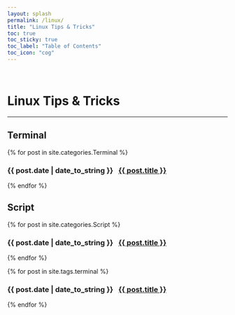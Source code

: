 ```yaml
---
layout: splash
permalink: /linux/
title: "Linux Tips & Tricks"
toc: true
toc_sticky: true
toc_label: "Table of Contents"
toc_icon: "cog"
---
```

<br>

# Linux Tips & Tricks
<hr>

## Terminal
{% for post in site.categories.Terminal %}
  <h3>
    <span>{{ post.date | date_to_string }}</span> &nbsp;
    <a href="{{ post.url }}">{{ post.title }}</a>
  </h3>
{% endfor %}

## Script
{% for post in site.categories.Script %}
  <h3>
    <span>{{ post.date | date_to_string }}</span> &nbsp;
    <a href="{{ post.url }}">{{ post.title }}</a>
  </h3>
{% endfor %}

{% for post in site.tags.terminal %}
  <h3>
    <span>{{ post.date | date_to_string }}</span> &nbsp;
    <a href="{{ post.url }}">{{ post.title }}</a>
  </h3>
{% endfor %}
